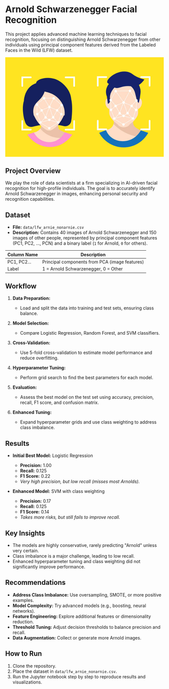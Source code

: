 # Arnold Schwarzenegger Facial Recognition

This project applies advanced machine learning techniques to facial recognition, focusing on distinguishing Arnold Schwarzenegger from other individuals using principal component features derived from the Labeled Faces in the Wild (LFW) dataset.

![Facial Recognition](facialrecognition.jpg)

## Project Overview

We play the role of data scientists at a firm specializing in AI-driven facial recognition for high-profile individuals. The goal is to accurately identify Arnold Schwarzenegger in images, enhancing personal security and recognition capabilities.

## Dataset

- **File:** `data/lfw_arnie_nonarnie.csv`
- **Description:** Contains 40 images of Arnold Schwarzenegger and 150 images of other people, represented by principal component features (PC1, PC2, ..., PCN) and a binary label (`1` for Arnold, `0` for others).

| Column Name | Description                                   |
|-------------|-----------------------------------------------|
| PC1, PC2... | Principal components from PCA (image features)|
| Label       | 1 = Arnold Schwarzenegger, 0 = Other          |

## Workflow

1. **Data Preparation:**  
    - Load and split the data into training and test sets, ensuring class balance.

2. **Model Selection:**  
    - Compare Logistic Regression, Random Forest, and SVM classifiers.

3. **Cross-Validation:**  
    - Use 5-fold cross-validation to estimate model performance and reduce overfitting.

4. **Hyperparameter Tuning:**  
    - Perform grid search to find the best parameters for each model.

5. **Evaluation:**  
    - Assess the best model on the test set using accuracy, precision, recall, F1 score, and confusion matrix.

6. **Enhanced Tuning:**  
    - Expand hyperparameter grids and use class weighting to address class imbalance.

## Results

- **Initial Best Model:** Logistic Regression  
  - **Precision:** 1.00  
  - **Recall:** 0.125  
  - **F1 Score:** 0.22  
  - *Very high precision, but low recall (misses most Arnolds).*

- **Enhanced Model:** SVM with class weighting  
  - **Precision:** 0.17  
  - **Recall:** 0.125  
  - **F1 Score:** 0.14  
  - *Takes more risks, but still fails to improve recall.*

## Key Insights

- The models are highly conservative, rarely predicting "Arnold" unless very certain.
- Class imbalance is a major challenge, leading to low recall.
- Enhanced hyperparameter tuning and class weighting did not significantly improve performance.

## Recommendations

- **Address Class Imbalance:** Use oversampling, SMOTE, or more positive examples.
- **Model Complexity:** Try advanced models (e.g., boosting, neural networks).
- **Feature Engineering:** Explore additional features or dimensionality reduction.
- **Threshold Tuning:** Adjust decision thresholds to balance precision and recall.
- **Data Augmentation:** Collect or generate more Arnold images.

## How to Run

1. Clone the repository.
2. Place the dataset in `data/lfw_arnie_nonarnie.csv`.
3. Run the Jupyter notebook step by step to reproduce results and visualizations.
